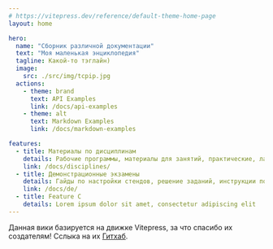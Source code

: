 ```yaml
---
# https://vitepress.dev/reference/default-theme-home-page
layout: home

hero:
  name: "Сборник различной документации"
  text: "Моя маленькая энциклопедия"
  tagline: Какой-то тэглайн)
  image:
    src: ./src/img/tcpip.jpg
  actions:
    - theme: brand
      text: API Examples
      link: /docs/api-examples
    - theme: alt
      text: Markdown Examples
      link: /docs/markdown-examples

features:
  - title: Материалы по дисциплинам
    details: Рабочие программы, материалы для занятий, практические, лабораторные и самостаятельные работы...
    link: /docs/disciplines/
  - title: Демонстрационные экзамены
    details: Гайды по настройки стендов, решение заданий, инструкции по проверке заданий...
    link: /docs/de/
  - title: Feature C
    details: Lorem ipsum dolor sit amet, consectetur adipiscing elit
---
```


Данная вики базируется на движке Vitepress, за что спасибо их создателям! Сслыка на их [Гитхаб](https://github.com/vuejs/vitepress).